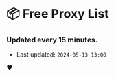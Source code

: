 # :package: Free Proxy List
### Updated every 15 minutes.

- Last updated: `2024-05-13 13:00`

:heart:
